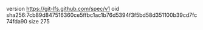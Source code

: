 version https://git-lfs.github.com/spec/v1
oid sha256:7cb89d847516360ce5ffbc1ac1b76d5394f3f5bd58d351100b39cd7fc74fda90
size 275
